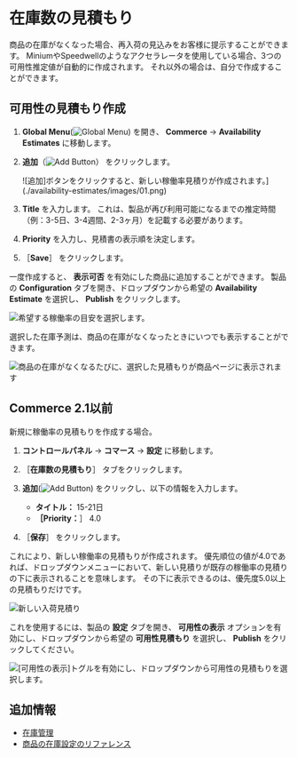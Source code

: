 # 在庫数の見積もり

商品の在庫がなくなった場合、再入荷の見込みをお客様に提示することができます。 MiniumやSpeedwellのようなアクセラレータを使用している場合、3つの可用性推定値が自動的に作成されます。 それ以外の場合は、自分で作成することができます。

## 可用性の見積もり作成

1. **Global Menu**(![Global Menu](../images/icon-applications-menu.png)) を開き、 **Commerce** &rarr; **Availability Estimates** に移動します。

1. **追加**（![Add Button](../images/icon-add.png)） をクリックします。

    ![追加]ボタンをクリックすると、新しい稼働率見積りが作成されます。](./availability-estimates/images/01.png)

1. **Title** を入力します。 これは、製品が再び利用可能になるまでの推定時間（例：3-5日、3-4週間、2-3ヶ月）を記載する必要があります。

1. **Priority** を入力し、見積書の表示順を決定します。

1. ［**Save**］ をクリックします。

一度作成すると、 **表示可否** を有効にした商品に追加することができます。 製品の **Configuration** タブを開き、ドロップダウンから希望の **Availability Estimate** を選択し、 **Publish** をクリックします。

![希望する稼働率の目安を選択します。](./availability-estimates/images/02.png)

選択した在庫予測は、商品の在庫がなくなったときにいつでも表示することができます。

![商品の在庫がなくなるたびに、選択した見積もりが商品ページに表示されます](./availability-estimates/images/03.png)

## Commerce 2.1以前

新規に稼働率の見積もりを作成する場合。

1. **コントロールパネル** → **コマース** → **設定** に移動します。

1. ［**在庫数の見積もり**］ タブをクリックします。

1. **追加**(![Add Button](../images/icon-add.png)) をクリックし、以下の情報を入力します。

   * **タイトル：** 15-21日
   * **［Priority：**］ 4.0

1. ［**保存**］ をクリックします。

これにより、新しい稼働率の見積もりが作成されます。 優先順位の値が4.0であれば、ドロップダウンメニューにおいて、新しい見積りが既存の稼働率の見積りの下に表示されることを意味します。 その下に表示できるのは、優先度5.0以上の見積もりだけです。

![新しい入荷見積り](./availability-estimates/images/04.png)

これを使用するには、製品の **設定** タブを開き、 **可用性の表示** オプションを有効にし、ドロップダウンから希望の **可用性見積もり** を選択し、 **Publish** をクリックしてください。

![ [可用性の表示]トグルを有効にし、ドロップダウンから可用性の見積もりを選択します。](./availability-estimates/images/05.png)

## 追加情報

* [在庫管理](../inventory-management.md)
* [商品の在庫設定のリファレンス](./product-inventory-configuration-reference-guide.md)
